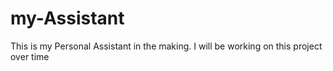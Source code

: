 # my-Assistant
This is my Personal Assistant in the making. I will be working on this project over time
